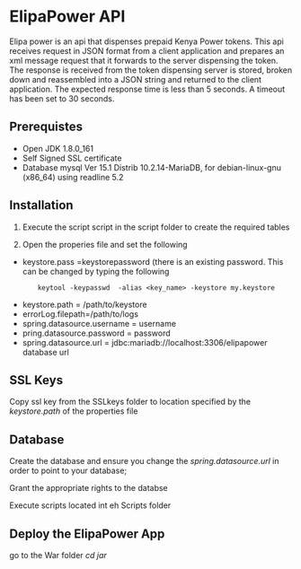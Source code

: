# ElipaPower API
Elipa power is an api that dispenses prepaid Kenya Power tokens. This api receives request in JSON format from a client application 
and prepares an xml message request that it forwards to the server dispensing the token. The response is received from the token 
dispensing server is stored, broken down and reassembled into a JSON string and returned to the client application. The expected 
response time is less than 5 seconds. A timeout has been set to 30 seconds.

## Prerequistes
- Open JDK 1.8.0_161
- Self Signed SSL certificate
- Database mysql Ver 15.1 Distrib 10.2.14-MariaDB, for debian-linux-gnu (x86_64) using readline 5.2

## Installation 
1. Execute the script script in the script folder to create the required tables

2. Open the properies file and set the following 

 - keystore.pass =keystorepassword (there is an existing password. This can be changed by typing the following 
 ```
 		keytool -keypasswd  -alias <key_name> -keystore my.keystore
 ```
 - keystore.path = /path/to/keystore
 - errorLog.filepath=/path/to/logs
 - spring.datasource.username = username
 - pring.datasource.password = password
 - spring.datasource.url = jdbc:mariadb://localhost:3306/elipapower database url 
 
## SSL Keys 
 Copy ssl key from the SSLkeys folder to location specified by the *keystore.path* of the properties file
 
## Database
 
 Create the database and ensure you change the *spring.datasource.url* in order to point to your database;
 
 Grant the appropriate rights to the databse
 
 Execute scripts located int eh Scripts folder

## Deploy the ElipaPower App
go to the War folder *cd jar*







